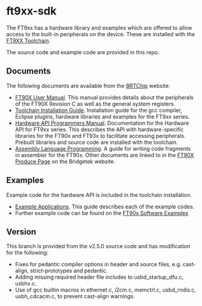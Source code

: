 # ft9xx-sdk
The FT9xx has a hardware library and examples which are offered to allow access to the built-in peripherals on the device. These are installed with the [FT9XX Toolchain](http://brtchip.com/ft9xx-toolchain/).

The source code and example code are provided in this repo.

## Documents
The following documents are available from the [BRTChip](https://brtchip.com) website: 
* [FT90X User Manual](https://brtchip.com/wp-content/uploads/Support/Documentation/Application_Notes/ICs/MCU/BRT_AN_020_FT90x_Revision_C_User_Manual.pdf). This manual provides details about the peripherals of the FT90X Revision C as well as the general system registers.
* [Toolchain Installation Guide](https://brtchip.com/wp-content/uploads/Support/Documentation/Installation_Guides/ICs/MCU/AN-325-FT9xx-Tool-Chain-Installation-Guide.pdf). Installation guide for the gcc compiler, Eclipse plugins, hardware libraries and examples for the FT9xx series.
* [Hardware API Programmers Manual](https://brtchip.com/wp-content/uploads/Support/Documentation/Programming_Guides/ICs/MCU/AN_365-FT9xx-API-Programmers-Manual.pdf). Documentation for the Hardware API for FT9xx series. This describes the API with hardware-specific libraries for the FT90x and FT93x to facilitate accessing peripherals. Prebuilt libraries and source code are installed with the toolchain.
* [Assembly Language Programming](https://brtchip.com/wp-content/uploads/Support/Documentation/Programming_Guides/ICs/MCU/AN_342_FT90X_Assembly_Language_Programming_Guide.pdf). A guide for writing code fragments in assembler for the FT90x.
Other documents are linked to in the [FT90X Produce Page](https://brtchip.com/ft900/) on the Bridgetek website.

## Examples
Example code for the hardware API is included in the toolchain installation.
* [Example Applications](https://brtchip.com/wp-content/uploads/Support/Documentation/Application_Notes/ICs/MCU/AN-360-FT9xx-Example-Applications.pdf). This guide describes each of the example codes.
* Further example code can be found on the [FT90x Software Examples](https://brtchip.com/softwareexamples-ft90x/)

## Version
This branch is provided from the v2.5.0 source code and has modification for the following:
* Fixes for pedantic compiler options in header and source files, e.g. cast-align, strict-prototypes and pedantic.
* Adding missing required header file includes to usbd_startup_dfu.c, usbhx.c.
* Use of gcc builtin macros in ethernet.c, i2cm.c, memctrl.c, usbd_rndis.c, usbh_cdcacm.c, to prevent cast-align warnings.
